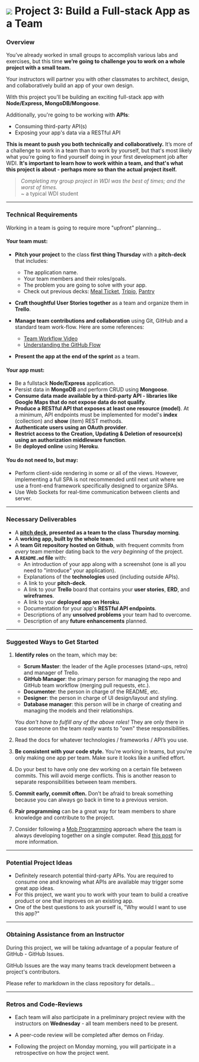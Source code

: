 # ![][ga-logo] Project 3: Build a Full-stack App as a Team

### Overview

You’ve already worked in small groups to accomplish various labs and
exercises, but this time **we’re going to challenge you to work on a
whole project with a small team.**

Your instructors will partner you with other classmates to architect, design, and collaboratively build an app of your own design.

With this project you'll be building an exciting full-stack app with
**Node/Express, MongoDB/Mongoose**.

Additionally, you're going to be working with **APIs**:

- Consuming third-party API(s)
- Exposing your app's data via a RESTful API

**This is meant to push you both technically and collaboratively.**
It’s more of a challenge to work in a team than to work by yourself, but that's
most likely what you’re going to find yourself doing in your first
development job after WDI. **It's important to learn how to work
within a team, and that's what this project is about - perhaps more so than the actual project itself.**

>_Completing my group project in WDI was the best of times; and the worst of times._<br>~ a typical WDI student

---

### Technical Requirements

Working in a team is going to require more "upfront" planning...

#### Your team must:

- **Pitch your project** to the class **first thing Thursday** with a **pitch-deck** that includes:
  - The application name.
  - Your team members and their roles/goals.
  - The problem you are going to solve with your app.
  - Check out previous decks: [Meal Ticket](https://docs.google.com/presentation/d/1CsBuC-a_AZ1yXJEE-EbptPIdgj1MktiNALyQyhaFfrM/edit#slide=id.p), [Tripio](https://docs.google.com/presentation/d/1gvOypLc4VjKqJzdAW68iwh28uGDSH4Sp1KnA5grDo2g/edit#slide=id.p), [Pantry](https://docs.google.com/presentation/d/1WvHoN5MNaRembgcoog5p0GtivVCOZSzvfPyeevzy08g/edit)

- **Craft thoughtful User Stories together** as a team and organize them in **Trello**.
- **Manage team contributions and collaboration** using Git, GitHub and a standard team work-flow.  Here are some references:
	- [Team Workflow Video](https://www.youtube.com/watch?v=oFYyTZwMyAg)
	- [Understanding the GitHub Flow](https://guides.github.com/introduction/flow/)
- **Present the app at the end of the sprint** as a team.

#### Your app must:

- Be a fullstack **Node/Express** application.
- Persist data in **MongoDB** and perform CRUD using **Mongoose**.
- **Consume data made available by a third-party API - libraries like Google Maps that do not expose data do not qualify**.
- **Produce a RESTful API that exposes at least one resource (model)**.  At a minimum, API endpoints must be implemented for model's **index** (collection) and **show** (item) REST methods.
- **Authenticate users using an OAuth provider**.
- **Restrict access to the Creation, Updating & Deletion of resource(s)
  using an authorization middleware function**.
- Be **deployed online** using **Heroku**.

#### You do not need to, but may:

- Perform client-side rendering in some or all of the views. However, implementing a full SPA is not recommended until next unit where we use a front-end framework specifically designed to organize SPAs.
- Use Web Sockets for real-time communication between clients and server.

---

### Necessary Deliverables

- A **[pitch deck][pitch-deck], presented as a team to the class Thursday morning**.
- A **working app, built by the whole team**.
- A **team Git repository hosted on Github**, with frequent commits from
  *every* team member dating back to the *very beginning* of the project.
- **A `README.md` file** with:
	- An introduction of your app along with a screenshot (one is all you need to "introduce" your application).
    - Explanations of the **technologies** used (including outside APIs).
    - A link to your **pitch-deck**.
    - A link to your **Trello** board that contains your **user stories**, **ERD**, and **wireframes**.
    - A link to your **deployed app on Heroku**.
    - Documentation for your app's **RESTful API endpoints**.
    - Descriptions of any **unsolved problems** your team had to overcome.
    - Description of any **future enhancements** planned.

---

### Suggested Ways to Get Started

1.  **Identify roles** on the team, which may be:

    - **Scrum Master**: the leader of the Agile processes (stand-ups,
      retro) and manager of Trello.
    - **GitHub Manager**: the primary person for managing the repo and GitHub  team workflow (merging pull requests, etc.).
    - **Documenter**: the person in charge of the README, etc.
    - **Designer**: the person in charge of UI design/layout and styling.
    - **Database manager**: this person will be in charge of creating and
      managing the models and their relationships.

    You *don't have to fulfill any of the above roles!* They are only there
    in case someone on the team *really* wants to "own" these responsibilities.
2.  Read the docs for whatever technologies / frameworks / API’s you use.
3.  **Be consistent with your code style.** You're working in teams, but
    you're only making one app per team. Make sure it looks like a unified
    effort.
4. Do your best to have only one dev working on a certain file between commits.  This will avoid merge conflicts. This is another reason to separate responsibilities between team members.
5.  **Commit early, commit often.** Don’t be afraid to break something
    because you can always go back in time to a previous version.
6. **Pair programming** can be a great way for team members to share knowledge and contribute to the project.
7. Consider following a [Mob Programming](https://en.wikipedia.org/wiki/Mob_programming) approach where the team is always developing together on a single computer.  Read [this post](http://underthehood.meltwater.com/blog/2016/06/01/mob-programming/) for more information.

---

### Potential Project Ideas

- Definitely research potential third-party APIs.  You are required to consume one and knowing what APIs are available may trigger some great app ideas.
- For this project, we want you to work with your team to build a creative product or one that improves on an existing app.
- One of the best questions to ask yourself is, "Why would I want to use this app?"

---

### Obtaining Assistance from an Instructor

During this project, we will be taking advantage of a popular feature of GitHub - GitHub Issues.

GitHub Issues are the way many teams track development between a project's contributors.

Please refer to markdown in the class repository for details...

---

### Retros and Code-Reviews

- Each team will also participate in a preliminary project review with the instructors on **Wednesday** - all team members need to be present.

- A peer-code review will be completed after demos on Friday.

- Following the project on Monday morning, you will participate in a
retrospective on how the project went.

<!-- LINKS -->

[ga-logo]:    https://ga-dash.s3.amazonaws.com/production/assets/logo-9f88ae6c9c3871690e33280fcf557f33.png
[tg]:         http://25.media.tumblr.com/tumblr_m8vi5ze9sa1ql5yr7o1_400.gif
[pitch-deck]: https://pitchdeck.improvepresentation.com/what-is-a-pitch-deck
[inception]:  https://blog.pivotal.io/labs/labs/agile-inception_knowing-what-to-build-and-where-to-start
